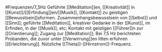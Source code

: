 #Frequenzen/7_5Hz
Geführte [[Meditation]]en, [[Kreativität]] in [[Kunst]]/[[Erfindung]]en/[[Musik]], [[Kontakt]] zu geistigen [[Bewusstsein]]sformen.
Zusammenhangsbewusstsein von [[Selbst]] und [[Sinn]]; geführte [[Meditation]], kreativer Gedanke in der [[Kunst]], im Erfinden, in der [[Musik]], etc; Kontakt mit geistigen [[Führer]]n zur [[Orientierung]]; Zugang zur [[Meditation]]; Bei 7,5 Hz berichteten Probanden, die zuvor unter [[Verwirrung]]en litten erfuhren [[Erleichterung]]. Nützliche [[Theta]]-[[Hirnstrom]]-Frequenz.